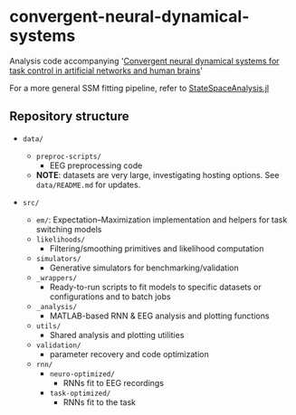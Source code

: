 # convergent-neural-dynamical-systems
Analysis code accompanying '[Convergent neural dynamical systems for task control in artificial networks and human brains](https://www.biorxiv.org/content/10.1101/2024.09.29.615736v5)'


For a more general SSM fitting pipeline, refer to [StateSpaceAnalysis.jl](https://github.com/harrisonritz/StateSpaceAnalysis.jl)


## Repository structure

- `data/`
	- `preproc-scripts/`
		- EEG preprocessing code
	- **NOTE**: datasets are very large, investigating hosting options. See `data/README.md` for updates.

- `src/`
	- `em/`: Expectation–Maximization implementation and helpers for task switching models
	- `likelihoods/`
		- Filtering/smoothing primitives and likelihood computation
	- `simulators/`
		- Generative simulators for benchmarking/validation
	- `_wrappers/`
		- Ready-to-run scripts to fit models to specific datasets or configurations and to batch jobs
	- `_analysis/`
		- MATLAB-based RNN & EEG analysis and plotting functions
	- `utils/`
		- Shared analysis and plotting utilities
	- `validation/`
		- parameter recovery and code optimization
	- `rnn/`
		- `neuro-optimized/`
			- RNNs fit to EEG recordings
		- `task-optimized/`
			- RNNs fit to the task